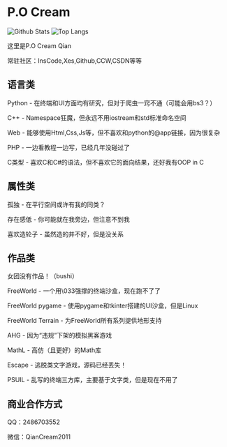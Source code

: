 <h1>P.O Cream</h1>

![Github Stats](https://github-readme-stats.vercel.app/api?username=P-O-Cream&show_icons=true&theme=dark&count_private=true)
![Top Langs](https://github-readme-stats.vercel.app/api/top-langs/?username=P-O-Cream&layout=compact&theme=tokyonight)

<p>这里是P.O Cream Qian </p>
<p>常驻社区：InsCode,Xes,Github,CCW,CSDN等等 </p>

<h2>语言类</h2>
<p>Python - 在终端和UI方面均有研究，但对于爬虫一窍不通（可能会用bs3？）</p>
<p>C++ - Namespace狂魔，但永远不用iostream和std标准命名空间</p>
<p>Web - 能够使用Html,Css,Js等，但不喜欢和python的@app链接，因为很复杂</p>
<p>PHP - 一边看教程一边写，已经几年没碰过了</p>
<p>C类型 - 喜欢C和C#的语法，但不喜欢它的面向结果，还好我有OOP in C</p>

<h2>属性类</h2>
<p>孤独 - 在平行空间或许有我的同类？</p>
<p>存在感低 - 你可能就在我旁边，但注意不到我</p>
<p>喜欢造轮子 - 虽然造的并不好，但是没关系</p>

<h2>作品类</h2>
<p>女团没有作品！（bushi）</p>
<p>FreeWorld - 一个用\033强撑的终端沙盒，现在跑不了了</p>
<p>FreeWorld pygame - 使用pygame和tkinter搭建的UI沙盒，但是Linux</p>
<p>FreeWorld Terrain - 为FreeWorld所有系列提供地形支持</p>
<p>AHG - 因为“违规”下架的模拟黑客游戏</p>
<p>MathL - 高仿（且更好）的Math库</p>
<p>Escape - 逃脱类文字游戏，源码已经丢失！</p>
<p>PSUIL - 乱写的终端三方库，主要基于文字类，但是现在不用了</p>
  
<h2>商业合作方式</h2>
<p>QQ：2486703552</p>
<p>微信：QianCream2011</p>
